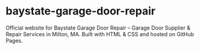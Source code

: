 # baystate-garage-door-repair
Official website for Baystate Garage Door Repair – Garage Door Supplier &amp; Repair Services in Milton, MA. Built with HTML &amp; CSS and hosted on GitHub Pages.
